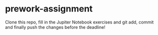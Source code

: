 # prework-assignment
Clone this repo, fill in the Jupiter Notebook exercises and git add, commit and finally push the changes before the deadline!
